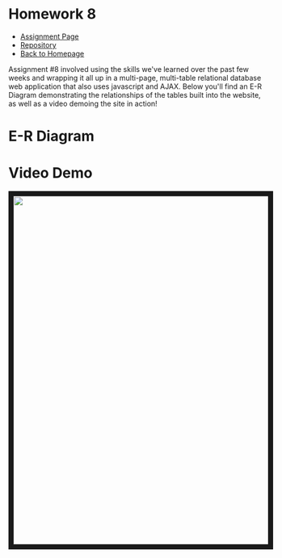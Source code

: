 # Homework 8
* [Assignment Page](http://www.wou.edu/~morses/classes/cs46x/assignments/HW8_1819.html)
* [Repository](https://github.com/jacewoods/CS460/tree/master/homework8)
* [Back to Homepage](https://jacewoods.github.io/)

Assignment #8 involved using the skills we've learned over the past few weeks and wrapping it all up in a multi-page, multi-table relational database web application that also uses javascript and AJAX. Below you'll find an E-R Diagram demonstrating the relationships of the tables built into the website, as well as a video demoing the site in action!

# E-R Diagram

# Video Demo

<a href="http://www.youtube.com/watch?feature=player_embedded&v=YX5wVbYnCjw
" target="_blank"><img src="http://img.youtube.com/vi/YX5wVbYnCjw/0.jpg" 
width="920" height="690" border="10" /></a>
